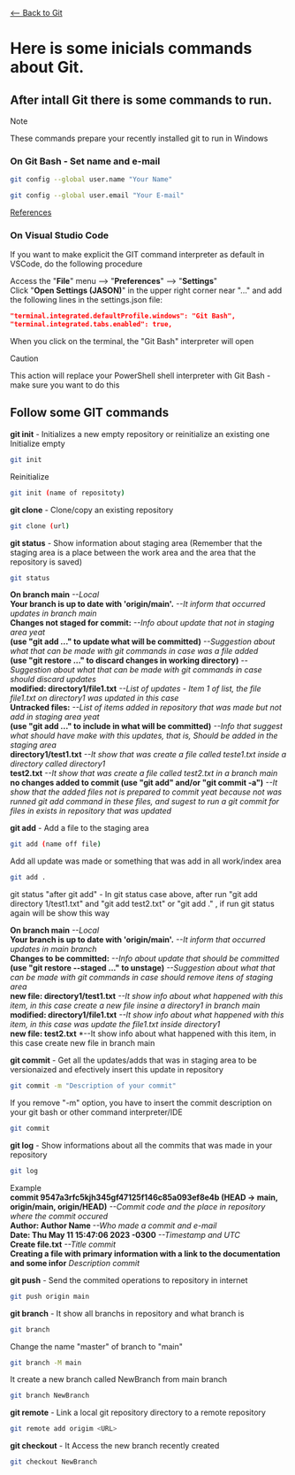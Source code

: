 [<-- Back to Git](https://github.com/mtemporim/Git-And-Github/tree/main/Git)  

# Here is some inicials commands about Git.  

## After intall Git there is some commands to run.    

>[!NOTE]
>
>These commands prepare your recently installed git to run in Windows  

### On Git Bash - Set name and e-mail   
```bash
git config --global user.name "Your Name"
```
```bash
git config --global user.email "Your E-mail"
```
[References](https://docs.github.com/en/get-started/getting-started-with-git/setting-your-username-in-git)  


### On Visual Studio Code

If you want to make explicit the GIT command interpreter as default in VSCode, do the following procedure

Access the "**File**" menu --> "**Preferences**" --> "**Settings**"  
Click "**Open Settings (JASON)**" in the upper right corner near "..." and add the following lines in the settings.json file:
```json
"terminal.integrated.defaultProfile.windows": "Git Bash",
"terminal.integrated.tabs.enabled": true,
```
When you click on the terminal, the "Git Bash" interpreter will open  

>[!CAUTION]
>
>This action will replace your PowerShell shell interpreter with Git Bash - make sure you want to do this  

## Follow some GIT commands 
**git init** - Initializes a new empty repository or reinitialize an existing one
Initialize empty
```bash
git init 
```
Reinitialize
```bash
git init (name of repositoty) 
```

**git clone** - Clone/copy an existing repository
```bash
git clone (url)
```

**git status** - Show information about staging area (Remember that the staging area is a place between the work area and the area that the repository is saved)
```bash
git status
```
**On branch main**     *--Local*  
**Your branch is up to date with 'origin/main'.**     *--It inform that occurred updates in branch main*  
**Changes not staged for commit:**     *--Info about update that not in staging area yeat*  
**(use "git add <file>..." to update what will be committed)**     *--Suggestion about what that can be made with git commands in case was a file added*  
**(use "git restore <file>..." to discard changes in working directory)**     *--Suggestion about what that can be made with git commands in case should discard updates*  
**modified:   directory1/file1.txt**     *--List of updates - Item 1 of list, the file file1.txt on directory1 was updated in this case*  
**Untracked files:**     *--List of items added in repository that was made but not add in staging area yeat*  
**(use "git add <file>..." to include in what will be committed)**     *--Info that suggest what should have make with this updates, that is, Should be added in the staging area*  
**directory1/test1.txt**     *--It show that was create a file called teste1.txt inside a directory called directory1*  
**test2.txt**     *--It show that was create a file called test2.txt in a branch main*  
**no changes added to commit (use "git add" and/or "git commit -a")**     *--It show that the added files not is prepared to commit yeat because not was runned git add command in these files, and sugest to run a git commit for files in exists in repository that was updated*  

**git add** - Add a file to the staging area
```bash
git add (name off file)
```
Add all update was made or something that was add in all work/index area 
```bash
git add .
```

git status "after git add" - In git status case above, after run "git add directory 1/test1.txt" and "git add test2.txt" or "git add ." , if run git status again will be show this way

**On branch main**     *--Local*  
**Your branch is up to date with 'origin/main'.**     *--It inform that occurred updates in main branch*  
**Changes to be committed:**     *--Info about update that should be committed*  
**(use "git restore --staged <file>..." to unstage)**     *--Suggestion about what that can be made with git commands in case should remove itens of staging area*  
**new file:   directory1/test1.txt**     *--It show info about what happened with this item, in this case create a new file insine a directory1 in branch main*  
**modified:   directory1/file1.txt**     *--It show info about what happened with this item, in this case was update the file1.txt inside directory1*  
**new file:   test2.txt**     *--It show info about what happened with this item, in this case create new file in branch main  


**git commit** - Get all the updates/adds that was in staging area to be versionaized and efectively insert this update in repository
```bash
git commit -m "Description of your commit"
```
If you remove "-m" option, you have to insert the commit description on your git bash or other command interpreter/IDE 
```bash
git commit
```

**git log** - Show informations about all the commits that was made in your repository 
```bash
git log
```
Example  
**commit 9547a3rfc5kjh345gf47125f146c85a093ef8e4b (HEAD -> main, origin/main, origin/HEAD)**     *--Commit code and the place in repository where the commit occured*  
**Author: Author Name  <e-mail Author>**     *--Who made a commit and e-mail*  
**Date:   Thu May 11 15:47:06 2023 -0300**     *--Timestamp and UTC*  
**Create file.txt**     *--Title commit*  
**Creating a file with primary information with a link to the documentation and some infor**     *Description commit*  


**git push** - Send the commited operations to repository in internet 
```bash
git push origin main
```
**git branch** - It show all branchs in repository and what branch is 
```bash
git branch
```
Change the name "master" of branch to "main" 
```bash
git branch -M main
```
It create a new branch called NewBranch from main branch 
```bash
git branch NewBranch
```
**git remote** - Link a local git repository directory to a remote repository
```bash
git remote add origim <URL>
```
**git checkout** - It Access the new branch recently created 
```bash
git checkout NewBranch
```